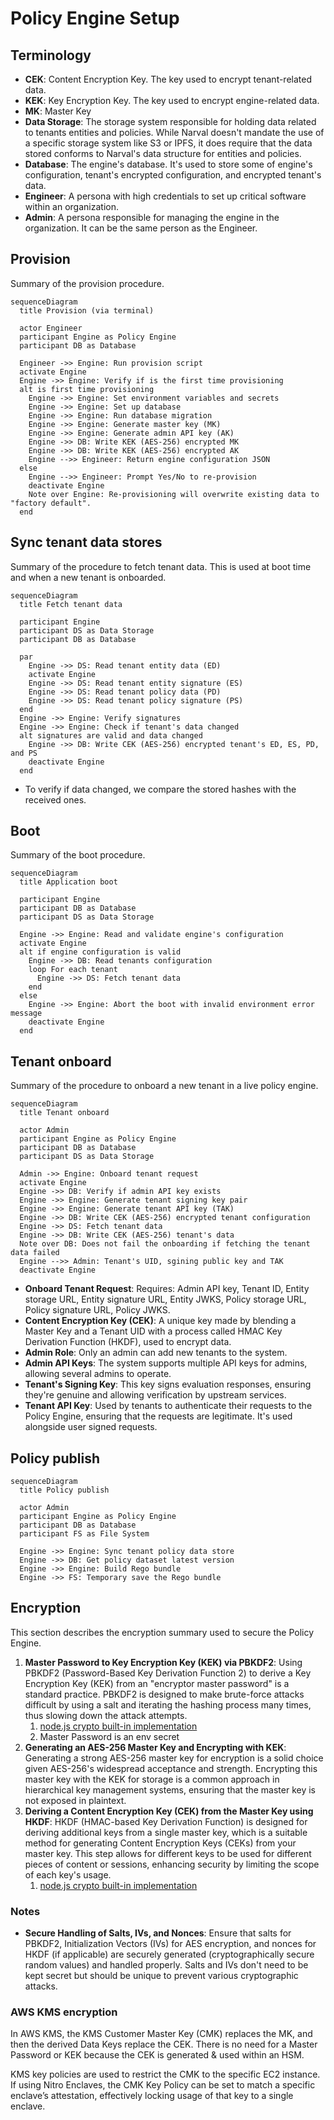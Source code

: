 # Policy Engine Setup

## Terminology

- **CEK**: Content Encryption Key. The key used to encrypt tenant-related data.
- **KEK**: Key Encryption Key. The key used to encrypt engine-related data.
- **MK**: Master Key
- **Data Storage**: The storage system responsible for holding data related to
  tenants entities and policies. While Narval doesn't mandate the use of a
  specific storage system like S3 or IPFS, it does require that the data stored
  conforms to Narval's data structure for entities and policies.
- **Database**: The engine's database. It's used to store some of engine's
  configuration, tenant's encrypted configuration, and encrypted tenant's data.
- **Engineer**: A persona with high credentials to set up critical software within
  an organization.
- **Admin**: A persona responsible for managing the engine in the organization.
  It can be the same person as the Engineer.

## Provision

Summary of the provision procedure.

```mermaid
sequenceDiagram
  title Provision (via terminal)

  actor Engineer
  participant Engine as Policy Engine
  participant DB as Database

  Engineer ->> Engine: Run provision script
  activate Engine
  Engine ->> Engine: Verify if is the first time provisioning
  alt is first time provisioning
    Engine ->> Engine: Set environment variables and secrets
    Engine ->> Engine: Set up database
    Engine ->> Engine: Run database migration
    Engine ->> Engine: Generate master key (MK)
    Engine ->> Engine: Generate admin API key (AK)
    Engine ->> DB: Write KEK (AES-256) encrypted MK
    Engine ->> DB: Write KEK (AES-256) encrypted AK
    Engine -->> Engineer: Return engine configuration JSON
  else
    Engine -->> Engineer: Prompt Yes/No to re-provision
    deactivate Engine
    Note over Engine: Re-provisioning will overwrite existing data to "factory default".
  end
```

## Sync tenant data stores

Summary of the procedure to fetch tenant data. This is used at boot time and
when a new tenant is onboarded.

```mermaid
sequenceDiagram
  title Fetch tenant data

  participant Engine
  participant DS as Data Storage
  participant DB as Database

  par
    Engine ->> DS: Read tenant entity data (ED)
    activate Engine
    Engine ->> DS: Read tenant entity signature (ES)
    Engine ->> DS: Read tenant policy data (PD)
    Engine ->> DS: Read tenant policy signature (PS)
  end
  Engine ->> Engine: Verify signatures
  Engine ->> Engine: Check if tenant's data changed
  alt signatures are valid and data changed
    Engine ->> DB: Write CEK (AES-256) encrypted tenant's ED, ES, PD, and PS
    deactivate Engine
  end
```

- To verify if data changed, we compare the stored hashes with the received ones.

## Boot

Summary of the boot procedure.

```mermaid
sequenceDiagram
  title Application boot

  participant Engine
  participant DB as Database
  participant DS as Data Storage

  Engine ->> Engine: Read and validate engine's configuration
  activate Engine
  alt if engine configuration is valid
    Engine ->> DB: Read tenants configuration
    loop For each tenant
      Engine ->> DS: Fetch tenant data
    end
  else
    Engine ->> Engine: Abort the boot with invalid environment error message
    deactivate Engine
  end
```

## Tenant onboard

Summary of the procedure to onboard a new tenant in a live policy engine.

```mermaid
sequenceDiagram
  title Tenant onboard

  actor Admin
  participant Engine as Policy Engine
  participant DB as Database
  participant DS as Data Storage

  Admin ->> Engine: Onboard tenant request
  activate Engine
  Engine ->> DB: Verify if admin API key exists
  Engine ->> Engine: Generate tenant signing key pair
  Engine ->> Engine: Generate tenant API key (TAK)
  Engine ->> DB: Write CEK (AES-256) encrypted tenant configuration
  Engine ->> DS: Fetch tenant data
  Engine ->> DB: Write CEK (AES-256) tenant's data
  Note over DB: Does not fail the onboarding if fetching the tenant data failed
  Engine -->> Admin: Tenant's UID, sgining public key and TAK
  deactivate Engine
```

- **Onboard Tenant Request**: Requires: Admin API key, Tenant ID, Entity storage
  URL, Entity signature URL, Entity JWKS, Policy storage URL, Policy signature
  URL, Policy JWKS.
- **Content Encryption Key (CEK)**: A unique key made by blending a Master Key
  and a Tenant UID with a process called HMAC Key Derivation Function (HKDF), used
  to encrypt data.
- **Admin Role**: Only an admin can add new tenants to the system.
- **Admin API Keys**: The system supports multiple API keys for admins, allowing
  several admins to operate.
- **Tenant's Signing Key**: This key signs evaluation responses, ensuring
  they're genuine and allowing verification by upstream services.
- **Tenant API Key**: Used by tenants to authenticate their requests to the
  Policy Engine, ensuring that the requests are legitimate. It's used alongside
  user signed requests.

## Policy publish

```mermaid
sequenceDiagram
  title Policy publish

  actor Admin
  participant Engine as Policy Engine
  participant DB as Database
  participant FS as File System

  Engine ->> Engine: Sync tenant policy data store
  Engine ->> DB: Get policy dataset latest version
  Engine ->> Engine: Build Rego bundle
  Engine ->> FS: Temporary save the Rego bundle
```

## Encryption

This section describes the encryption summary used to secure the Policy Engine.

1. **Master Password to Key Encryption Key (KEK) via PBKDF2**: Using PBKDF2
   (Password-Based Key Derivation Function 2) to derive a Key Encryption Key (KEK)
   from an "encryptor master password" is a standard practice. PBKDF2 is designed
   to make brute-force attacks difficult by using a salt and iterating the hashing
   process many times, thus slowing down the attack attempts.
   1. [node.js crypto built-in implementation](https://nodejs.org/api/crypto.html#cryptopbkdf2password-salt-iterations-keylen-digest-callback)
   2. Master Password is an env secret
2. **Generating an AES-256 Master Key and Encrypting with KEK**: Generating a
   strong AES-256 master key for encryption is a solid choice given AES-256's
   widespread acceptance and strength. Encrypting this master key with the KEK for
   storage is a common approach in hierarchical key management systems, ensuring
   that the master key is not exposed in plaintext.
3. **Deriving a Content Encryption Key (CEK) from the Master Key using HKDF**:
   HKDF (HMAC-based Key Derivation Function) is designed for deriving additional
   keys from a single master key, which is a suitable method for generating Content
   Encryption Keys (CEKs) from your master key. This step allows for different keys
   to be used for different pieces of content or sessions, enhancing security by
   limiting the scope of each key's usage.
   1. [node.js crypto built-in implementation](https://nodejs.org/api/crypto.html#cryptohkdfdigest-ikm-salt-info-keylen-callback)

### Notes

- **Secure Handling of Salts, IVs, and Nonces**: Ensure that salts for PBKDF2,
  Initialization Vectors (IVs) for AES encryption, and nonces for HKDF (if
  applicable) are securely generated (cryptographically secure random values) and
  handled properly. Salts and IVs don't need to be kept secret but should be
  unique to prevent various cryptographic attacks.

### AWS KMS encryption

In AWS KMS, the KMS Customer Master Key (CMK) replaces the MK, and then the
derived Data Keys replace the CEK. There is no need for a Master Password or KEK
because the CEK is generated & used within an HSM.

KMS key policies are used to restrict the CMK to the specific EC2 instance. If
using Nitro Enclaves, the CMK Key Policy can be set to match a specific
enclave’s attestation, effectively locking usage of that key to a single
enclave.
